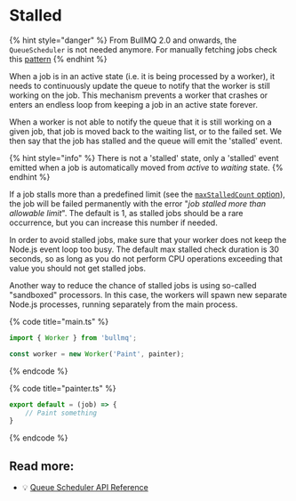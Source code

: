 # Stalled

{% hint style="danger" %}
From BullMQ 2.0 and onwards, the `QueueScheduler` is not needed anymore. For manually fetching jobs check this [pattern](https://docs.bullmq.io/patterns/manually-fetching-jobs#checking-for-stalled-jobs)
{% endhint %}

When a job is in an active state (i.e. it is being processed by a worker), it needs to continuously update the queue to notify that the worker is still working on the job. This mechanism prevents a worker that crashes or enters an endless loop from keeping a job in an active state forever.

When a worker is not able to notify the queue that it is still working on a given job, that job is moved back to the waiting list, or to the failed set. We then say that the job has stalled and the queue will emit the 'stalled' event.

{% hint style="info" %}
There is not a 'stalled' state, only a 'stalled' event emitted when a job is automatically moved from _active_ to _waiting_ state.
{% endhint %}

If a job stalls more than a predefined limit (see the [`maxStalledCount` option](https://api.docs.bullmq.io/interfaces/v4.WorkerOptions.html#maxStalledCount)), the job will be failed permanently with the error "_job stalled more than allowable limit_". The default is 1, as stalled jobs should be a rare occurrence, but you can increase this number if needed.

In order to avoid stalled jobs, make sure that your worker does not keep the Node.js event loop too busy. The default max stalled check duration is 30 seconds, so as long as you do not perform CPU operations exceeding that value you should not get stalled jobs.

Another way to reduce the chance of stalled jobs is using so-called "sandboxed" processors. In this case, the workers will spawn new separate Node.js processes, running separately from the main process.

{% code title="main.ts" %}
```typescript
import { Worker } from 'bullmq';

const worker = new Worker('Paint', painter);
```
{% endcode %}

{% code title="painter.ts" %}
```typescript
export default = (job) => {
    // Paint something
}
```
{% endcode %}

## Read more:

* 💡 [Queue Scheduler API Reference](https://api.docs.bullmq.io/classes/v1.QueueScheduler.html)
